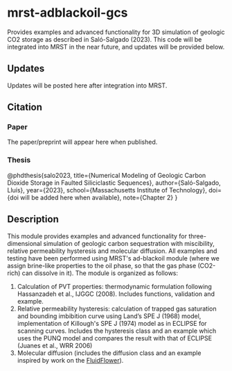 # mrst-adblackoil-gcs
Provides examples and advanced functionality for 3D simulation of geologic CO2 storage as described in Saló-Salgado (2023). This code will be integrated into MRST in the near future, and updates will be provided below.

## Updates
Updates will be posted here after integration into MRST.

## Citation
### Paper
The paper/preprint will appear here when published.

### Thesis
@phdthesis{salo2023,
  title={Numerical Modeling of Geologic Carbon Dioxide Storage in Faulted Siliciclastic Sequences},
  author={Saló-Salgado, Lluís},
  year={2023},
  school={Massachusetts Institute of Technology},
  doi={doi will be added here when available},
  note={Chapter 2}
}

## Description
This module provides examples and advanced functionality for three-dimensional 
simulation of geologic carbon sequestration with miscibility, relative 
permeability hysteresis and molecular diffusion. All examples and testing 
have been performed using MRST's ad-blackoil module (where we assign
brine-like properties to the oil phase, so that the gas phase (CO2-rich)
can dissolve in it).
The module is organized as follows:
1. Calculation of PVT properties: thermodynamic formulation following 
   Hassanzadeh et al., IJGGC (2008). Includes functions, validation and example.
2. Relative permeability hysteresis: calculation of trapped gas saturation 
   and bounding imbibition curve using Land’s SPE J (1968) model, implementation of 
   Killough's SPE J (1974) model as in ECLIPSE for scanning curves. Includes 
   the hysteresis class and an example which uses the PUNQ model and 
   compares the result with that of ECLIPSE (Juanes et al., WRR 2006)
3. Molecular diffusion (includes the diffusion class and an example inspired by work on the [FluidFlower](fluidflower.w.uib.no/)).